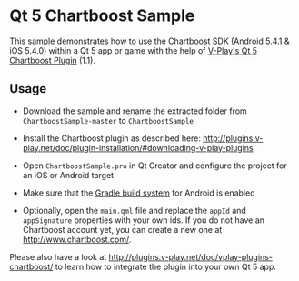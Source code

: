 Qt 5 Chartboost Sample
======================

This sample demonstrates how to use the Chartboost SDK (Android 5.4.1 & iOS 5.4.0) within a Qt 5 app or game with the help of [V-Play's Qt 5 Chartboost Plugin](http://plugins.v-play.net/plugins/chartboost/) (1.1).

Usage
-----

- Download the sample and rename the extracted folder from `ChartboostSample-master` to `ChartboostSample`

- Install the Chartboost plugin as described here: http://plugins.v-play.net/doc/plugin-installation/#downloading-v-play-plugins

- Open `ChartboostSample.pro` in Qt Creator and configure the project for an iOS or Android target

- Make sure that the [Gradle build system](http://plugins.v-play.net/doc/android-gradle/#enable-gradle-build-system) for Android is enabled

- Optionally, open the `main.qml` file and replace the `appId` and `appSignature` properties with your own ids. If you do not have an Chartboost account yet, you can create a new one at http://www.chartboost.com/.


Please also have a look at http://plugins.v-play.net/doc/vplay-plugins-chartboost/ to learn how to integrate the plugin into your own Qt 5 app.
